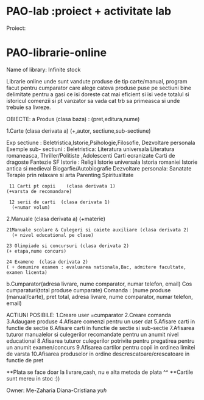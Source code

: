 # PAO-lab :proiect + activitate lab

Proiect:
# PAO-librarie-online

Name of library: Infinite stock 

Librarie online unde sunt vandute produse de tip carte/manual, program facut pentru cumparator care alege cateva produse puse pe sectiuni bine delimitate pentru a gasi ce isi doreste cat mai eficient si isi vede totalul si istoricul comenzii si pt vanzator sa vada cat trb sa primeasca si unde trebuie sa livreze.

OBIECTE:
a Produs (clasa baza) : (pret,editura,nume)

 1.Carte (clasa derivata a)      (+,autor, sectiune,sub-sectiune)

Exp sectiune : Beletristica,Istorie,Psihologie,Filosofie, Dezvoltare personala 
Exemple sub- sectiuni : 
Beletristica: Literatura universala  Literatura romaneasca, Thriller/Politiste ,Adolescenti  Carti ecranizate Carti de dragoste  Fantezie  SF 
Istorie : Religii Istorie universala  Istoria romaniei Istorie antica si medieval Biogarfie/Autobiografie
Dezvoltare personala: Sanatate   Terapie prin relaxare si arta  Parenting  Spiritualitate 

     11 Carti pt copii    (clasa derivata 1)
    (+varsta de recomandare)

     12 serii de carti  (clasa derivata 1)
      (+numar volum)

 2.Manuale (clasa derivata a)       (+materie)

    21Manuale scolare & Culegeri si caiete auxiliare (clasa derivata 2)    
      (+ nivel educational pe clase) 
 
    23 Olimpiade si concursuri (clasa derivata 2)    
    (+ etapa,nume concurs)  
 
    24 Examene  (clasa derivata 2)    
    ( + denumire examen : evaluarea nationala,Bac, admitere facultate, examen licenta)             

b.Cumparator(adresa livrare, nume comparator, numar telefon, email)
Cos cumparaturi(total produse cumparate)
Comanda : (nume produse (manual/carte),  pret total, adresa livrare, nume comparator, numar telefon, email)

ACTIUNI POSIBILE:
1.Creare user =cumparator
2.Creare comanda
3.Adaugare produse
4.Afisare comenzi pentru un user dat
5.Afisare carti in functie de sectie
6.Afisare carti in functie de sectie si sub-sectie
7.Afisarea tuturor manualelor si culegerilor recomandate pentru un anumit nivel educational
8.Afisarea tuturor culegerilor potrivite pentru pregatirea pentru un anumit examen/concurs
9.Afisarea cartilor pentru copii in ordinea limitei de varsta
10.Afisarea produselor in ordine descrescatoare/crescatoare in functie de pret


**Plata se face doar la livrare,cash, nu e alta metoda de plata ^^
**Cartile sunt mereu in stoc :))

Owner: Me-Zaharia Diana-Cristiana 
*yuh*

